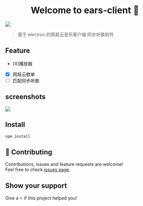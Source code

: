 <h1 align="center">Welcome to ears-client 👋</h1>
<p>
  <img src="https://img.shields.io/badge/version-0.1.0-blue.svg?cacheSeconds=2592000" />
</p>

> 基于 electron 的网易云音乐客户端 同步听歌软件

## Feature

- [X]播放器
- [x] 网易云歌单
- [ ] 匹配同步听歌

## screenshots

![]('./public/demo/likelist@2x.png')

## Install

```sh
npm install
```

## 🤝 Contributing

Contributions, issues and feature requests are welcome!<br />Feel free to check [issues page](https://github.com/JasKang/ears-client/issues).

## Show your support

Give a ⭐️ if this project helped you!
